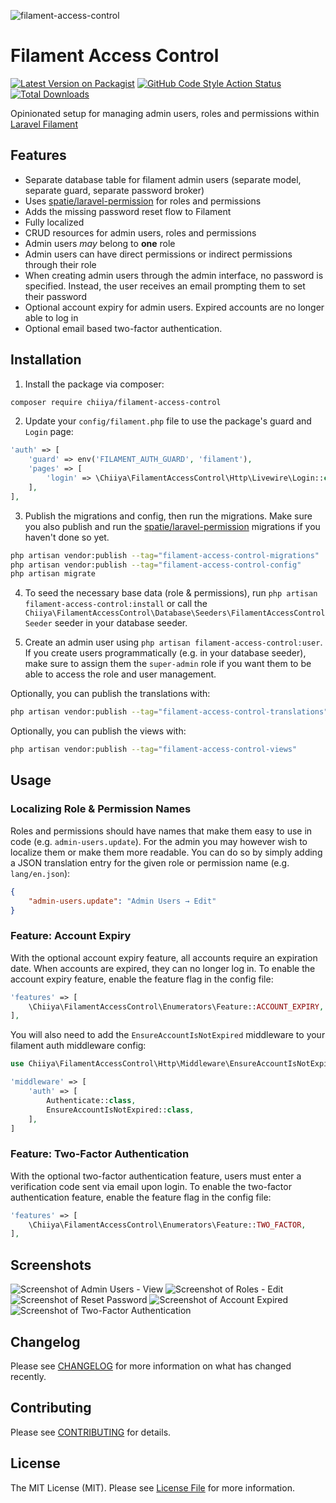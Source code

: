![filament-access-control](https://user-images.githubusercontent.com/15029301/155413160-9ba82064-3436-414f-a556-a0bff61528a0.png)

# Filament Access Control

[![Latest Version on Packagist](https://img.shields.io/packagist/v/chiiya/filament-access-control.svg?style=flat-square)](https://packagist.org/packages/chiiya/filament-access-control)
[![GitHub Code Style Action Status](https://img.shields.io/github/workflow/status/chiiya/filament-access-control/Lint?label=code%20style)](https://github.com/chiiya/filament-access-control/actions?query=workflow%3A"Lint"+branch%3Amaster)
[![Total Downloads](https://img.shields.io/packagist/dt/chiiya/filament-access-control.svg?style=flat-square)](https://packagist.org/packages/chiiya/filament-access-control)

Opinionated setup for managing admin users, roles and permissions within [Laravel Filament](https://github.com/laravel-filament/filament)

## Features
- Separate database table for filament admin users (separate model, separate guard, separate password broker)
- Uses [spatie/laravel-permission](https://github.com/spatie/laravel-permission) for roles and permissions
- Adds the missing password reset flow to Filament
- Fully localized
- CRUD resources for admin users, roles and permissions
- Admin users _may_ belong to **one** role
- Admin users can have direct permissions or indirect permissions through their role
- When creating admin users through the admin interface, no password is specified. Instead, the user receives an email prompting them to set their password
- Optional account expiry for admin users. Expired accounts are no longer able to log in
- Optional email based two-factor authentication.

## Installation

1. Install the package via composer:

```bash
composer require chiiya/filament-access-control
```

2. Update your `config/filament.php` file to use the package's guard and `Login` page:

```php
'auth' => [
    'guard' => env('FILAMENT_AUTH_GUARD', 'filament'),
    'pages' => [
        'login' => \Chiiya\FilamentAccessControl\Http\Livewire\Login::class,
    ],
],
```

3. Publish the migrations and config, then run the migrations. Make sure you also publish 
and run the [spatie/laravel-permission](https://github.com/spatie/laravel-permission) migrations
if you haven't done so yet.

```bash
php artisan vendor:publish --tag="filament-access-control-migrations"
php artisan vendor:publish --tag="filament-access-control-config"
php artisan migrate
```

4. To seed the necessary base data (role & permissions), run `php artisan filament-access-control:install`
or call the `Chiiya\FilamentAccessControl\Database\Seeders\FilamentAccessControlSeeder` seeder in your database seeder.

5. Create an admin user using `php artisan filament-access-control:user`. If you create users programmatically
(e.g. in your database seeder), make sure to assign them the `super-admin` role if you want them to be able to 
access the role and user management.

Optionally, you can publish the translations with:

```bash
php artisan vendor:publish --tag="filament-access-control-translations"
```

Optionally, you can publish the views with:

```bash
php artisan vendor:publish --tag="filament-access-control-views"
```

## Usage

### Localizing Role & Permission Names
Roles and permissions should have names that make them easy to use in code (e.g. `admin-users.update`).
For the admin you may however wish to localize them or make them more readable. You can do so by simply
adding a JSON translation entry for the given role or permission name (e.g. `lang/en.json`):

```json
{
    "admin-users.update": "Admin Users → Edit"
}
```

### Feature: Account Expiry
With the optional account expiry feature, all accounts require an expiration date. When 
accounts are expired, they can no longer log in. To enable the account expiry feature, 
enable the feature flag in the config file:

```php
'features' => [
    \Chiiya\FilamentAccessControl\Enumerators\Feature::ACCOUNT_EXPIRY,
],
```

You will also need to add the `EnsureAccountIsNotExpired` middleware to your filament auth middleware config:

```php
use Chiiya\FilamentAccessControl\Http\Middleware\EnsureAccountIsNotExpired;

'middleware' => [
    'auth' => [
        Authenticate::class,
        EnsureAccountIsNotExpired::class,
    ],
]
```

### Feature: Two-Factor Authentication
With the optional two-factor authentication feature, users must enter a verification code sent
via email upon login. To enable the two-factor authentication feature, enable the feature
flag in the config file:

```php
'features' => [
    \Chiiya\FilamentAccessControl\Enumerators\Feature::TWO_FACTOR,
],
```

## Screenshots
![Screenshot of Admin Users - View](./art/admin_users_view.png)
![Screenshot of Roles - Edit](./art/roles_edit.png)
![Screenshot of Reset Password](./art/reset_password.png)
![Screenshot of Account Expired](./art/account_expired.png)
![Screenshot of Two-Factor Authentication](./art/two_factor.png)

## Changelog

Please see [CHANGELOG](CHANGELOG.md) for more information on what has changed recently.

## Contributing

Please see [CONTRIBUTING](.github/CONTRIBUTING.md) for details.

## License

The MIT License (MIT). Please see [License File](LICENSE.md) for more information.
